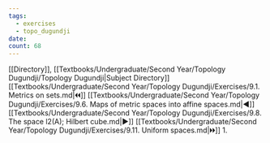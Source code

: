 ```yaml
---
tags:
  - exercises
  - topo_dugundji
date: 
count: 68
---
```

[[Directory]], [[Textbooks/Undergraduate/Second Year/Topology Dugundji/Topology Dugundji|Subject Directory]]
[[Textbooks/Undergraduate/Second Year/Topology Dugundji/Exercises/9.1. Metrics on sets.md|🞀🞀]] [[Textbooks/Undergraduate/Second Year/Topology Dugundji/Exercises/9.6. Maps of metric spaces into affine spaces.md|◀]] [[Textbooks/Undergraduate/Second Year/Topology Dugundji/Exercises/9.8. The space l2(A); Hilbert cube.md|▶]] [[Textbooks/Undergraduate/Second Year/Topology Dugundji/Exercises/9.11. Uniform spaces.md|🞂🞂]]
1. 